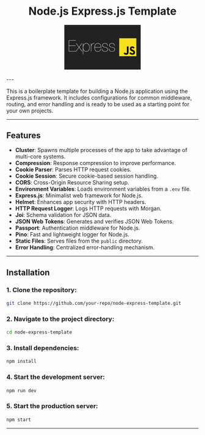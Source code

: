 <h1 align="center">Node.js Express.js Template</h1>

<p align="center">
    <a href="https://expressjs.com/" target="blank"><img src="./public/logo.png" width="200" alt="Nest Logo" /></a>
  </p>
---

This is a boilerplate template for building a Node.js application using the Express.js framework. It includes configurations for common middleware, routing, and error handling and is ready to be used as a starting point for your own projects.

---

## Features

- **Cluster**: Spawns multiple processes of the app to take advantage of multi-core systems.
- **Compression**: Response compression to improve performance.
- **Cookie Parser**: Parses HTTP request cookies.
- **Cookie Session**: Secure cookie-based session handling.
- **CORS**: Cross-Origin Resource Sharing setup.
- **Environment Variables**: Loads environment variables from a `.env` file.
- **Express.js**: Minimalist web framework for Node.js.
- **Helmet**: Enhances app security with HTTP headers.
- **HTTP Request Logger**: Logs HTTP requests with Morgan.
- **Joi**: Schema validation for JSON data.
- **JSON Web Tokens**: Generates and verifies JSON Web Tokens.
- **Passport**: Authentication middleware for Node.js.
- **Pino**: Fast and lightweight logger for Node.js.
- **Static Files**: Serves files from the `public` directory.
- **Error Handling**: Centralized error-handling mechanism.

---

## Installation

### 1. Clone the repository:
   ```bash
   git clone https://github.com/your-repo/node-express-template.git
   ```

### 2. Navigate to the project directory:
   ```bash
   cd node-express-template
   ```

### 3. Install dependencies:
   ```bash
   npm install
   ```

### 4. Start the development server:
   ```bash
   npm run dev
   ```

### 5. Start the production server:
   ```bash
   npm start
   ```
---

